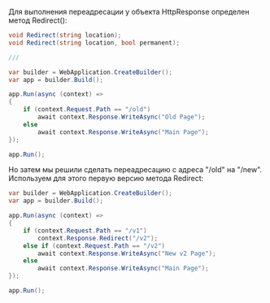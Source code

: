 Для выполнения переадресации у объекта HttpResponse определен метод Redirect():
``` c#
void Redirect(string location);
void Redirect(string location, bool permanent);

///

var builder = WebApplication.CreateBuilder();
var app = builder.Build();

app.Run(async (context) =>
{
    if (context.Request.Path == "/old")
        await context.Response.WriteAsync("Old Page");
    else
        await context.Response.WriteAsync("Main Page");
});

app.Run();

```

Но затем мы решили сделать переадресацию с адреса "/old" на "/new". Используем для этого первую версию метода Redirect:

``` c#
var builder = WebApplication.CreateBuilder();
var app = builder.Build();

app.Run(async (context) =>
{
    if (context.Request.Path == "/v1")
        context.Response.Redirect("/v2");
    else if (context.Request.Path == "/v2")
        await context.Response.WriteAsync("New v2 Page");
    else
        await context.Response.WriteAsync("Main Page");
});

app.Run();
```
